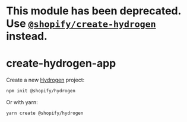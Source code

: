 # This module has been deprecated. Use [`@shopify/create-hydrogen` ](https://www.npmjs.com/package/@shopify/create-hydrogen) instead.

# create-hydrogen-app

Create a new [Hydrogen](https://www.npmjs.com/package/@shopify/hydrogen) project:

```bash
npm init @shopify/hydrogen
```

Or with yarn:

```bash
yarn create @shopify/hydrogen
```
